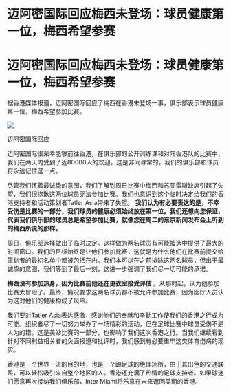 # 迈阿密国际回应梅西未登场：球员健康第一位，梅西希望参赛

# 迈阿密国际回应梅西未登场：球员健康第一位，梅西希望参赛

据香港媒体报道，迈阿密国际回应了梅西在香港未登场一事，俱乐部表示球员健康第一位，梅西希望参加比赛。

![](https://inews.gtimg.com/om_bt/O8D7avDCeKykPBW862zWh_ZhzNiNt1AXkSCJbIQvmLNs0AA/1000)

迈阿密国际回应

迈阿密国际很荣幸能够前往香港，在俱乐部的公开训练课和对阵香港队的比赛中，我们在两天内受到了近80000人的欢迎，这是非同寻常的，我们的俱乐部和球员将永远记住这一点。

尽管我们怀着最诚挚的意图，我们了解到周日比赛中梅西和苏亚雷斯缺席引起了失望，我们很抱歉这两位球员无法参加比赛。我们也意识到这个临时决定给我们的香港支持者和活动策划者Tatler
Asia带来了失望。
**我们认为有必要表达的是，不幸受伤是比赛的一部分，我们球员的健康必须始终放在第一位。我们还想向您保证，代表我们俱乐部的球员总是希望参加比赛，就像您在周二的东京新闻发布会上听到的梅西所说的那样。**

周日，俱乐部选择做出了临时决定。这样做为两名球员有可能被选中提供了最大的时间窗口。我们的目标始终是让他们参加比赛，这就是为什么他们在比赛前提交给策划者的最初名单中都被包括在内。我们本可以在之前排除这两名球员，但出于最诚挚的意图，我们等到了最后一刻，这进一步强调了我们尽一切可能的承诺。

**梅西没有参加热身，因为比赛前他还在更衣室接受评估**
。从那时起，认为他参加比赛太冒险了。最终，情况要求这两名球员都不被允许参加比赛，因为医疗人员认为这对他们的健康构成了风险。

我们要对Tatler
Asia表达感激，感谢他们的奉献和辛勤工作使我们的香港之行成为可能。组织者尽了一切努力举办了一场精彩的活动，但在足球比赛中球员受伤不是人为的错。这是美妙比赛的一部分，也影响了我们这次香港之行。当我们继续看到针对不同利益相关者的负面报道和批评时，我们感到有必要重申这类体育伤病的现实。

香港是一个世界一流的目的地，也是一个踢足球的绝佳场所，由于其出色的交通联系，可以轻松吸引来自整个地区的人。香港还充满了热情的足球支持者。如果球迷们愿意再次接纳我们俱乐部，Inter
Miami将乐意在未来返回美丽的香港。


